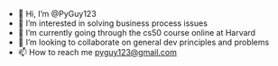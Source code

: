 - 👋 Hi, I’m @PyGuy123
- 👀 I’m interested in solving business process issues
- 🌱 I’m currently going through the cs50 course online at Harvard
- 💞️ I’m looking to collaborate on general dev principles and problems
- 📫 How to reach me pyguy123@gmail.com

<!---
PyGuy123/PyGuy123 is a ✨ special ✨ repository because its `README.md` (this file) appears on your GitHub profile.
You can click the Preview link to take a look at your changes.
--->
